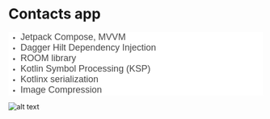 <h1><strong>Contacts app</strong></h1>
<ul style="-webkit-text-stroke-width:0px;background-color:rgb(255, 255, 255);box-sizing:border-box;color:rgb(72, 72, 72);font-family:&quot;Inter var&quot;, sans-serif;font-size:14px;font-style:normal;font-variant-caps:normal;font-variant-ligatures:normal;font-weight:400;letter-spacing:normal;margin-bottom:0px;margin-top:0px;orphans:2;text-align:left;text-decoration-color:initial;text-decoration-style:initial;text-decoration-thickness:initial;text-indent:0px;text-transform:none;white-space:normal;widows:2;word-spacing:0px;">
    <li style="box-sizing:border-box;"><span style="font-size:18px;">Jetpack Compose, MVVM</span></li>
    <li style="box-sizing:border-box;"><span style="font-size:18px;">Dagger Hilt Dependency Injection</span></li>
    <li style="box-sizing:border-box;"><span style="font-size:18px;">ROOM library</span></li>
    <li style="box-sizing:border-box;"><span style="font-size:18px;">Kotlin Symbol Processing (KSP)</span></li>
    <li style="box-sizing:border-box;"><span style="font-size:18px;">Kotlinx serialization</span></li>
    <li style="box-sizing:border-box;"><span style="font-size:18px;">Image Compression</span></li>
</ul>

![alt text](https://github.com/user-attachments/assets/95483d74-5618-489b-bad9-ac5c322bb2b9?raw=true)
